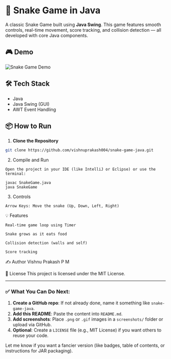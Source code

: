 # 🐍 Snake Game in Java

A classic Snake Game built using **Java Swing**. This game features smooth controls, real-time movement, score tracking, and collision detection — all developed with core Java components.

## 🎮 Demo

![Snake Game Demo](https://user-images.githubusercontent.com/your-demo-image-link.gif) <!-- You can add a screenshot or screen recording here -->

## 🛠️ Tech Stack

- Java
- Java Swing (GUI)
- AWT Event Handling

## 📦 How to Run

1. **Clone the Repository**  
```bash
git clone https://github.com/vishnuprakash004/snake-game-java.git
```
2. Compile and Run
```
Open the project in your IDE (like IntelliJ or Eclipse) or use the terminal:

javac SnakeGame.java
java SnakeGame
```
3. Controls
```
Arrow Keys: Move the snake (Up, Down, Left, Right)
```
💡 Features
```
Real-time game loop using Timer

Snake grows as it eats food

Collision detection (walls and self)

Score tracking
```
✍️ Author
Vishnu Prakash P M

📃 License
This project is licensed under the MIT License.


---

### ✅ What You Can Do Next:

1. **Create a GitHub repo**: If not already done, name it something like `snake-game-java`.
2. **Add this README**: Paste the content into `README.md`.
3. **Add screenshots**: Place `.png` or `.gif` images in a `screenshots/` folder or upload via GitHub.
4. **Optional**: Create a `LICENSE` file (e.g., MIT License) if you want others to reuse your code.

Let me know if you want a fancier version (like badges, table of contents, or instructions for JAR packaging).


